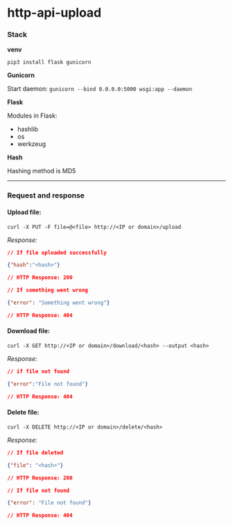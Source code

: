# http-api-upload

### Stack

**venv**

`pip3 install flask gunicorn`

**Gunicorn**

Start daemon:  `gunicorn --bind 0.0.0.0:5000 wsgi:app --daemon`

**Flask**

Modules in Flask:
- hashlib
- os
- werkzeug

**Hash**

Hashing method is MD5

****

### Request and response
#### Upload file:
```curl
curl -X PUT -F file=@<file> http://<IP or domain>/upload
```

*Response:*
```json
// If file uploaded successfully

{"hash":"<hash>"}

// HTTP Response: 200
```

```json
// If something went wrong

{"error": "Something went wrong"}

// HTTP Response: 404
```


#### Download file:
```curl
curl -X GET http://<IP or domain>/download/<hash> --output <hash>
```

*Response:*
```json
// if file not found

{"error":"File not found"}

// HTTP Response: 404
```

#### Delete file:
```curl
curl -X DELETE http://<IP or domain>/delete/<hash>
```

*Response:*
```json
// If file deleted

{"file": "<hash>"}

// HTTP Response: 200
```
```json
// If file not found

{"error": "File not found"}

// HTTP Response: 404
```